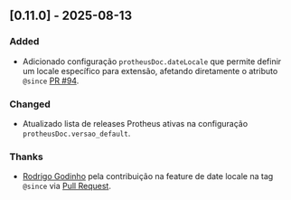## [0.11.0] - 2025-08-13

### Added

- Adicionado configuração `protheusDoc.dateLocale` que permite definir um locale específico para extensão, afetando diretamente o atributo `@since` [PR #94](https://github.com/AlencarGabriel/ProtheusDoc-VsCode/pull/94).

### Changed

- Atualizado lista de releases Protheus ativas na configuração `protheusDoc.versao_default`.

### Thanks

- [Rodrigo Godinho](https://github.com/rodrigogodinho) pela contribuição na feature de date locale na tag `@since` via [Pull Request](https://github.com/AlencarGabriel/ProtheusDoc-VsCode/pull/94).